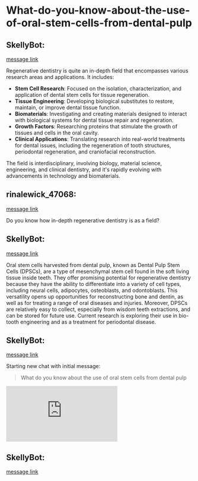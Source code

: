 # What-do-you-know-about-the-use-of-oral-stem-cells-from-dental-pulp

## **SkellyBot**:

 [message link](https://discord.com/channels/1194766712680222800/1213140159835414588/1213140370158784522) 

 Regenerative dentistry is quite an in-depth field that encompasses various research areas and applications. It includes:

- **Stem Cell Research**: Focused on the isolation, characterization, and application of dental stem cells for tissue regeneration.
- **Tissue Engineering**: Developing biological substitutes to restore, maintain, or improve dental tissue function.
- **Biomaterials**: Investigating and creating materials designed to interact with biological systems for dental tissue repair and regeneration.
- **Growth Factors**: Researching proteins that stimulate the growth of tissues and cells in the oral cavity.
- **Clinical Applications**: Translating research into real-world treatments for dental issues, including the regeneration of tooth structures, periodontal regeneration, and craniofacial reconstruction.

The field is interdisciplinary, involving biology, material science, engineering, and clinical dentistry, and it's rapidly evolving with advancements in technology and biomaterials.

## **rinalewick_47068**:

 [message link](https://discord.com/channels/1194766712680222800/1213140159835414588/1213140368548167741) 

 Do you know how in-depth regenerative dentistry is as a field?

## **SkellyBot**:

 [message link](https://discord.com/channels/1194766712680222800/1213140159835414588/1213140168928657408) 

 Oral stem cells harvested from dental pulp, known as Dental Pulp Stem Cells (DPSCs), are a type of mesenchymal stem cell found in the soft living tissue inside teeth. They offer promising potential for regenerative dentistry because they have the ability to differentiate into a variety of cell types, including neural cells, adipocytes, osteoblasts, and odontoblasts. This versatility opens up opportunities for reconstructing bone and dentin, as well as for treating a range of oral diseases and injuries. Moreover, DPSCs are relatively easy to collect, especially from wisdom teeth extractions, and can be stored for future use. Current research is exploring their use in bio-tooth engineering and as a treatment for periodontal disease.

## **SkellyBot**:

 [message link](https://discord.com/channels/1194766712680222800/1213140159835414588/1213140163362816030) 

 Starting new chat with initial message:

> What do you know about the use of oral stem cells from dental pulp

![chat-1213140159835414588.json](https://cdn.discordapp.com/attachments/1213140159835414588/1213140410210193489/chat-1213140159835414588.json?ex=6610138c&is=65fd9e8c&hm=37e68a6325162f7c8b67bd0091877f397ad085a588204ceb877c716a138f833b&)

## **SkellyBot**:

 [message link](https://discord.com/channels/1194766712680222800/1213140159835414588/1213140161534369843) 

 

